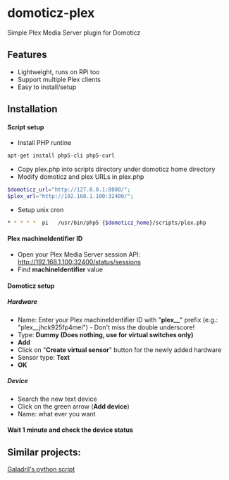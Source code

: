 # domoticz-plex

Simple Plex Media Server plugin for Domoticz

## Features

* Lightweight, runs on RPi too
* Support multiple Plex clients
* Easy to install/setup

## Installation

#### Script setup

* Install PHP runtine

```bash
apt-get install php5-cli php5-curl
```

* Copy plex.php into scripts directory under domoticz home directory 
* Modify domoticz and plex URLs in plex.php 

```php
$domoticz_url="http://127.0.0.1:8080/";
$plex_url="http://192.168.1.100:32400/";
```

* Setup unix cron 

```bash
* * * * *  pi	/usr/bin/php5 {$domoticz_home}/scripts/plex.php
```

#### Plex machineIdentifier ID

* Open your Plex Media Server session API: http://192.168.1.100:32400/status/sessions
* Find **machineIdentifier** value

#### Domoticz setup

##### Hardware

* Name: Enter your Plex machineIdentifier ID with "**plex__**" prefix (e.g.: "plex__jhck925fp4mei") - Don't miss the double underscore!
* Type: **Dummy (Does nothing, use for virtual switches only)**
* **Add**
* Click on "**Create virtual sensor**" button for the newly added hardware
* Sensor type: **Text**
* **OK**

##### Device

* Search the new text device
* Click on the green arrow (**Add device**)
* Name: what ever you want

#### Wait 1 minute and check the device status


## Similar projects:

[Galadril's python script](https://www.domoticz.com/forum/viewtopic.php?f=23&t=7953)